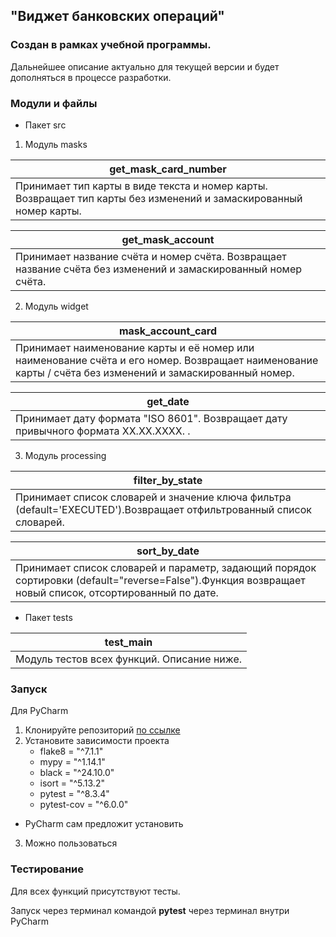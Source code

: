 ## "Виджет банковских операций"
### Создан в рамках учебной программы.
Дальнейшее описание актуально для текущей версии и будет дополняться в процессе разработки.</font>

### Модули и файлы
* Пакет src
1. Модуль masks

| get_mask_card_number|
| -- |
| Принимает тип карты в виде текста и номер карты. Возвращает тип карты без изменений и замаскированный номер карты. 
  
 | get_mask_account                                                                                                |
|--|
| Принимает название счёта и номер счёта. Возвращает название счёта без изменений и замаскированный номер счёта.  
  
2. Модуль widget

| mask_account_card |
|--|
| Принимает наименование карты и её номер или наименование счёта и его номер. Возвращает наименование карты / счёта без изменений и замаскированный номер. |

|  get_date|
|--|
|Принимает дату формата "ISO 8601". Возвращает дату привычного формата ХХ.ХХ.ХХХХ. .|

3. Модуль processing

|  filter_by_state|
|--|
| Принимает список словарей и значение ключа фильтра (default='EXECUTED').Возвращает отфильтрованный список словарей. |

|sort_by_date|
|--|
|Принимает список словарей и параметр, задающий порядок сортировки (default="reverse=False").Функция возвращает новый список, отсортированный по дате.|
* Пакет tests

| test_main |
|--|
| Модуль тестов всех функций. Описание ниже. |

### Запуск 
Для PyCharm 
1. Клонируйте репозиторий [по ссылке](https://github.com/YURIi454/Yurii_Belousov_home_work/tree/feature/home_work_git_10.1?tab=readme-ov-file#readme)
2. Установите зависимости проекта
    * flake8 = "^7.1.1"
    * mypy = "^1.14.1"
    * black = "^24.10.0"
    * isort = "^5.13.2"
    * pytest = "^8.3.4"
    * pytest-cov = "^6.0.0"
- PyCharm сам предложит установить
3. Можно пользоваться

### Тестирование

Для всех функций присутствуют тесты.

Запуск через терминал командой **pytest** через терминал внутри PyCharm 

